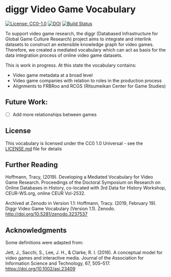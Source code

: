 # diggr Video Game Vocabulary
[![License: CC0-1.0](https://img.shields.io/badge/License-CC0%201.0-lightgrey.svg)](http://creativecommons.org/publicdomain/zero/1.0/)
[![DOI](https://zenodo.org/badge/DOI/10.5281/zenodo.3237537.svg)](https://doi.org/10.5281/zenodo.3237537)
[![Build Status](https://travis-ci.com/diggr/diggr-video-game-vocabulary.svg?branch=master)](https://travis-ci.com/diggr/diggr-video-game-vocabulary)

To support video game research, the diggr (Databased Infrastructure for Global Game Culture Research) project aims to integrate and interlink datasets to construct an extensible knowledge graph for video games. Therefore, we created a mediated vocabulary which can act as basis for the data integration process of online video game datasets.

This is work in progress. At this state the vocabulary contains:

* Video game metadata at a broad level
* Video game companies with relation to roles in the production process
* Alignments to FRBRoo and RCGS (Ritsumeikan Center for Game Studies)

## Future Work:

- [ ] Add more relationships between games

## License

This vocabulary is licensed under the CC0 1.0 Universal - see the [LICENSE.md](LICENSE.md) file for details

## Further Reading

Hoffmann, Tracy, (2019). Developing a Mediated Vocabulary for Video Game Research. Proceedings of the Doctoral Symposium on Research on Online Databases in History, co-located with 3rd Data for History Workshop, CEUR-WS.org, online CEUR Vol-2532.

Archived at Zenodo in Version 1.1:
Hoffmann, Tracy. (2019, February 19). Diggr Video Game Vocabulary (Version 1.1). Zenodo. http://doi.org/10.5281/zenodo.3237537

## Acknowledgments

Some definitions were adapted from:

Jett, J., Sacchi, S., Lee, J. H., & Clarke, R. I. (2016). A conceptual model for video games and interactive media. Journal of the Association for Information Science and Technology, 67, 505–517. https://doi.org/10.1002/asi.23409
